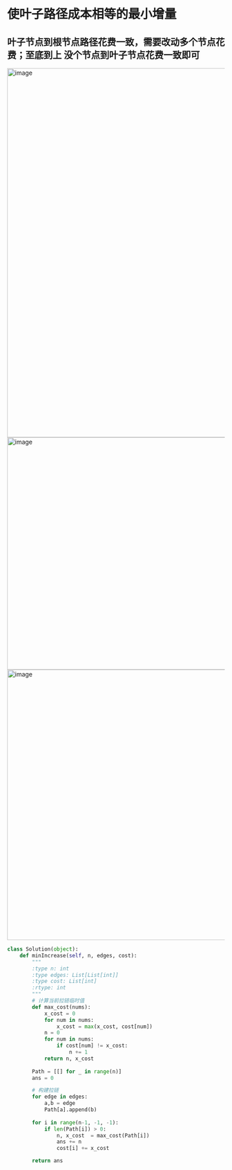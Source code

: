 # 使叶子路径成本相等的最小增量
## 叶子节点到根节点路径花费一致，需要改动多个节点花费；至底到上 没个节点到叶子节点花费一致即可
<img width="853" alt="image" src="https://github.com/user-attachments/assets/c28b1bb4-5a3c-4f28-a301-14e039ee6baf" />
<img width="537" alt="image" src="https://github.com/user-attachments/assets/b50c5bf5-110a-4bbf-bba1-e753c6b5ac2e" />
<img width="625" alt="image" src="https://github.com/user-attachments/assets/4b7d9145-720f-4148-aeba-bae42d5d8e14" />

```python
class Solution(object):
    def minIncrease(self, n, edges, cost):
        """
        :type n: int
        :type edges: List[List[int]]
        :type cost: List[int]
        :rtype: int
        """
        # 计算当前拉链临时值
        def max_cost(nums):
            x_cost = 0
            for num in nums:
                x_cost = max(x_cost, cost[num])
            n = 0
            for num in nums:
                if cost[num] != x_cost: 
                    n += 1
            return n, x_cost
        
        Path = [[] for _ in range(n)]
        ans = 0

        # 构建拉链
        for edge in edges:
            a,b = edge
            Path[a].append(b)
            
        for i in range(n-1, -1, -1):
            if len(Path[i]) > 0:
                n, x_cost  = max_cost(Path[i])
                ans += n
                cost[i] += x_cost

        return ans
        
        
```
